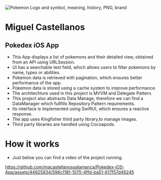 ![Pokemon Logo and symbol, meaning, history, PNG, brand](https://github.com/macastellanossalamanca/Pokedex-iOS-App/assets/44925834/9e83750c-f0d1-45a3-962b-1cecc65a71d6)
# Miguel Castellanos

## Pokedex iOS App

- This App displays a list of pokemons and their detailed view, obtained from an API using URLSession.
- UI has a searchable text field, which allows users to filter pokemons by name, types or abilities.
- Pokemon data is retrieved with pagination, which ensures better performance of the app.
- Pokemon data is stored using a cache system to improve performance.
- The architechture used in this project is MVVM and Delegate Pattern.
- This project also abstracts Data Manage, therefore we can find a DataManager which fullfills Repository Pattern requirements.
- Its interface is implemented using SwiftUI, which ensures a reactive response.
- The app uses Kingfisher third party library,to manage images.
- Third party libraries are handled using Cocoapods.

# How it works

- Just below you can find a video of the project running.

https://github.com/macastellanossalamanca/Pokedex-iOS-App/assets/44925834/596c118f-1075-4ffd-ba51-617f57d46245


